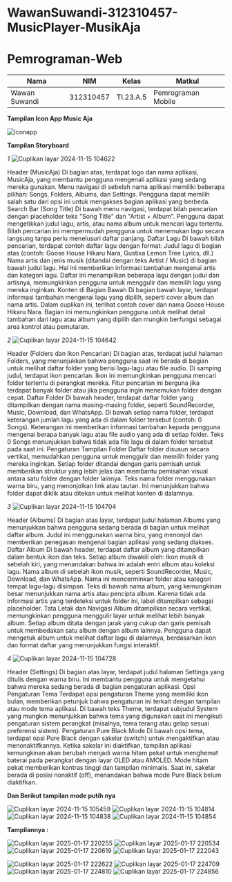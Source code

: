 # WawanSuwandi-312310457-MusicPlayer-MusikAja
# Pemrograman-Web
|**Nama**|**NIM**|**Kelas**|**Matkul**|
|----|---|-----|------|
|Wawan Suwandi|312310457|TI.23.A.5|Pemrograman Mobile|



**Tampilan Icon App Music Aja**


![iconapp](https://github.com/user-attachments/assets/0024e850-41a0-44f2-8679-d6fbd16e0140)




**Tampilan Storyboard**


 *1*  ![Cuplikan layar 2024-11-15 104622](https://github.com/user-attachments/assets/4c65a7ac-e884-404e-92ac-8554ec9017d8)

 
Header (MusicAja)
Di bagian atas, terdapat logo dan nama aplikasi, MusicAja, yang membantu pengguna mengenali aplikasi yang sedang mereka gunakan.
Menu navigasi di sebelah nama aplikasi memiliki beberapa pilihan: Songs, Folders, Albums, dan Settings. Pengguna dapat memilih salah satu dari opsi ini untuk mengakses bagian aplikasi yang berbeda.
Search Bar (Song Title)
Di bawah menu navigasi, terdapat bilah pencarian dengan placeholder teks "Song Title" dan "Artist + Album". Pengguna dapat mengetikkan judul lagu, artis, atau nama album untuk mencari lagu tertentu.
Bilah pencarian ini mempermudah pengguna untuk menemukan lagu secara langsung tanpa perlu menelusuri daftar panjang.
Daftar Lagu
Di bawah bilah pencarian, terdapat contoh daftar lagu dengan format:
Judul lagu di bagian atas (contoh: Goose House Hikaru Nara, Gustixa Lemon Tree Lyrics, dll.)
Nama artis dan jenis musik (ditandai dengan teks Artist / Music) di bagian bawah judul lagu. Hal ini memberikan informasi tambahan mengenai artis dan kategori lagu.
Daftar ini menampilkan beberapa lagu dengan judul dan artisnya, memungkinkan pengguna untuk menggulir dan memilih lagu yang mereka inginkan.
Konten di Bagian Bawah
Di bagian bawah layar, terdapat informasi tambahan mengenai lagu yang dipilih, seperti cover album dan nama artis. Dalam cuplikan ini, terlihat contoh    cover dan nama Goose House Hikaru Nara.
Bagian ini memungkinkan pengguna untuk melihat detail tambahan dari lagu atau album yang dipilih dan mungkin berfungsi sebagai area kontrol atau pemutaran.

*2*  ![Cuplikan layar 2024-11-15 104642](https://github.com/user-attachments/assets/4606a5fa-6f0e-46a6-94f6-458ad6966695)


Header (Folders dan Ikon Pencarian)
Di bagian atas, terdapat judul halaman Folders, yang menunjukkan bahwa pengguna saat ini berada di bagian untuk melihat daftar folder yang berisi lagu-lagu atau file audio.
Di samping judul, terdapat ikon pencarian. Ikon ini memungkinkan pengguna mencari folder tertentu di perangkat mereka. Fitur pencarian ini berguna jika terdapat banyak folder atau jika pengguna ingin menemukan folder dengan cepat.
Daftar Folder
Di bawah header, terdapat daftar folder yang ditampilkan dengan nama masing-masing folder, seperti SoundRecorder, Music, Download, dan WhatsApp.
Di bawah setiap nama folder, terdapat keterangan jumlah lagu yang ada di dalam folder tersebut (contoh: 0 Songs). Keterangan ini memberikan informasi tambahan kepada pengguna mengenai berapa banyak lagu atau file audio yang ada di setiap folder.
Teks 0 Songs menunjukkan bahwa tidak ada file lagu di dalam folder tersebut pada saat ini.
Pengaturan Tampilan Folder
Daftar folder disusun secara vertikal, memudahkan pengguna untuk menggulir dan memilih folder yang mereka inginkan. Setiap folder ditandai dengan garis pemisah untuk memberikan struktur yang lebih jelas dan membantu pemisahan visual antara satu folder dengan folder lainnya.
Teks nama folder menggunakan warna biru, yang menonjolkan link atau tautan. Ini menunjukkan bahwa folder dapat diklik atau ditekan untuk melihat konten di dalamnya.

*3*  ![Cuplikan layar 2024-11-15 104704](https://github.com/user-attachments/assets/6c96433b-d116-45da-9f79-2e874937cabc)


Header (Albums)
Di bagian atas layar, terdapat judul halaman Albums yang menunjukkan bahwa pengguna sedang berada di bagian untuk melihat daftar album.
Judul ini menggunakan warna biru, yang menonjol dan memberikan penegasan mengenai bagian aplikasi yang sedang diakses.
Daftar Album
Di bawah header, terdapat daftar album yang ditampilkan dalam bentuk ikon dan teks. Setiap album diwakili oleh:
Ikon musik di sebelah kiri, yang menandakan bahwa ini adalah entri album atau koleksi lagu.
Nama album di sebelah ikon musik, seperti SoundRecorder, Music, Download, dan WhatsApp. Nama ini mencerminkan folder atau kategori tempat lagu-lagu disimpan.
Teks <unknown> di bawah nama album, yang kemungkinan besar menunjukkan nama artis atau pencipta album. Karena tidak ada informasi artis yang terdeteksi untuk folder ini, label <unknown> ditampilkan sebagai placeholder.
Tata Letak dan Navigasi
Album ditampilkan secara vertikal, memungkinkan pengguna menggulir layar untuk melihat lebih banyak album.
Setiap album ditata dengan jarak yang cukup dan garis pemisah untuk membedakan satu album dengan album lainnya.
Pengguna dapat mengetuk album untuk melihat daftar lagu di dalamnya, berdasarkan ikon dan format daftar yang menunjukkan fungsi interaktif.

*4*  ![Cuplikan layar 2024-11-15 104728](https://github.com/user-attachments/assets/99252856-a686-42b0-b2ce-64fc76ef2775)


Header (Settings)
Di bagian atas layar, terdapat judul halaman Settings yang ditulis dengan warna biru. Ini membantu pengguna untuk mengetahui bahwa mereka sedang berada di bagian pengaturan aplikasi.
Opsi Pengaturan Tema
Terdapat opsi pengaturan Theme yang memiliki ikon bulan, memberikan petunjuk bahwa pengaturan ini terkait dengan tampilan atau mode tema aplikasi.
Di bawah teks Theme, terdapat subjudul System yang mungkin menunjukkan bahwa tema yang digunakan saat ini mengikuti pengaturan sistem perangkat (misalnya, tema terang atau gelap sesuai preferensi sistem).
Pengaturan Pure Black Mode
Di bawah opsi tema, terdapat opsi Pure Black dengan sakelar (switch) untuk mengaktifkan atau menonaktifkannya.
Ketika sakelar ini diaktifkan, tampilan aplikasi kemungkinan akan berubah menjadi warna hitam pekat untuk menghemat baterai pada perangkat dengan layar OLED atau AMOLED. Mode hitam pekat memberikan kontras tinggi dan tampilan minimalis.
Saat ini, sakelar berada di posisi nonaktif (off), menandakan bahwa mode Pure Black belum diaktifkan.


**Dan Berikut tampilan mode putih nya**

![Cuplikan layar 2024-11-15 105459](https://github.com/user-attachments/assets/a61ae8ed-58ca-41c8-ae27-40ce92836059)  ![Cuplikan layar 2024-11-15 104814](https://github.com/user-attachments/assets/2d30f9be-1e2c-4bbb-be3b-ad9d6e6714ca)  ![Cuplikan layar 2024-11-15 104838](https://github.com/user-attachments/assets/7e8a8be8-8639-47da-b9ff-0456a7a90cf6)  ![Cuplikan layar 2024-11-15 104854](https://github.com/user-attachments/assets/915cc193-7fdc-48f4-ac1c-98751312b9bf)



**Tampilannya :**


![Cuplikan layar 2025-01-17 220255](https://github.com/user-attachments/assets/e6801d50-b29f-4960-a34f-d954206aac62)
![Cuplikan layar 2025-01-17 220534](https://github.com/user-attachments/assets/0fcc852f-cb88-4378-a865-defc222fc73d)
![Cuplikan layar 2025-01-17 220619](https://github.com/user-attachments/assets/24ce1611-1adf-492b-ba61-8ad871395a2a)
![Cuplikan layar 2025-01-17 222043](https://github.com/user-attachments/assets/d5705f7d-30e9-40bc-a736-9b202eecea21)

![Cuplikan layar 2025-01-17 222622](https://github.com/user-attachments/assets/f981a5eb-bf23-45c1-b71d-d457a563ce46)
![Cuplikan layar 2025-01-17 224709](https://github.com/user-attachments/assets/6fb2df00-c780-4f66-ae2f-f23cd2003647)
![Cuplikan layar 2025-01-17 224810](https://github.com/user-attachments/assets/79b1cf9b-1964-4ddb-8b01-50faf8172b1f)
![Cuplikan layar 2025-01-17 224856](https://github.com/user-attachments/assets/4bb75708-8955-422a-8b0d-4965e166b36b)








